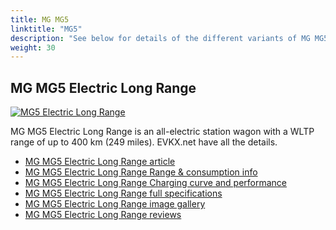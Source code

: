 ```yaml
---
title: MG MG5
linktitle: "MG5"
description: "See below for details of the different variants of MG MG5"
weight: 30
---
```

## MG MG5 Electric Long Range

<a href="/models/mg/mg5/mg5_electric_long_range/"><img src="https://media.evkx.net/multimedia/models/mg/mg5/mg5_electric_long_range/main_1_st.jpg" class="img-fluid" alt="MG5 Electric Long Range" ></a>

MG MG5 Electric Long Range is an all-electric station wagon with a WLTP range of up to 400 km (249 miles). EVKX.net have all the details. 

- [MG MG5 Electric Long Range article](/models/mg/mg5/mg5_electric_long_range/)
- [MG MG5 Electric Long Range Range & consumption info](/models/mg/mg5/mg5_electric_long_range/rangeandconsumption)
- [MG MG5 Electric Long Range Charging curve and performance](/models/mg/mg5/mg5_electric_long_range/chargingcurve)
- [MG MG5 Electric Long Range full specifications](/models/mg/mg5/mg5_electric_long_range/specifications)
- [MG MG5 Electric Long Range image gallery](/models/mg/mg5/mg5_electric_long_range/gallery)
- [MG MG5 Electric Long Range reviews](/models/mg/mg5/mg5_electric_long_range/reviews)

